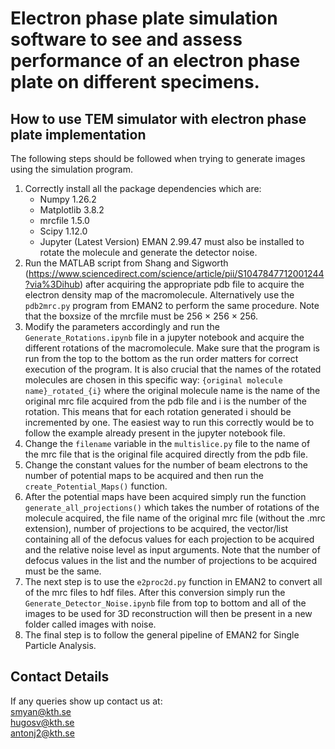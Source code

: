# Electron phase plate simulation software to see and assess performance of an electron phase plate on different specimens.

## How to use TEM simulator with electron phase plate implementation

The following steps should be followed when
trying to generate images using the simulation
program.

1. Correctly install all the package dependencies which are:
   * Numpy 1.26.2
   * Matplotlib 3.8.2
   * mrcfile 1.5.0
   * Scipy 1.12.0
   * Jupyter (Latest Version)
   EMAN 2.99.47 must also be installed to rotate the molecule and generate the detector noise.
2. Run the MATLAB script from Shang and Sigworth (https://www.sciencedirect.com/science/article/pii/S1047847712001244?via%3Dihub) after acquiring the appropriate pdb file to acquire the electron density map of the macromolecule. Alternatively use the `pdb2mrc.py` program from EMAN2 to perform the same procedure. Note that the boxsize of the mrcfile must be 256 × 256 × 256.
3. Modify the parameters accordingly and run the `Generate_Rotations.ipynb` file in a jupyter notebook and acquire the different rotations of the macromolecule. Make sure that the program is run from the top to the bottom as the run order matters for correct execution of the program. It is also crucial that the names of the rotated molecules are chosen in this specific way: `{original molecule name}_rotated_{i}` where the original molecule name is the name of the original mrc file acquired from the pdb file and i is the number of the rotation. This means that for each rotation generated i should be incremented by one. The easiest way to run this correctly would be to follow the example already present in the jupyter notebook file.
4. Change the `filename` variable in the `multislice.py` file to the name of the mrc file that is the original file acquired directly from the pdb file.
5. Change the constant values for the number of beam electrons to the number of potential maps to be acquired and then run the `create_Potential_Maps()` function.
6. After the potential maps have been acquired simply run the function `generate_all_projections()` which takes the number of rotations of the molecule acquired, the file name of the original mrc file (without the .mrc extension), number of projections to be acquired, the vector/list containing all of the defocus values for each projection to be acquired and the relative noise level as input arguments. Note that the number of defocus values in the list and the number of projections to be acquired must be the same.
7. The next step is to use the `e2proc2d.py` function in EMAN2 to convert all of the mrc files to hdf files. After this conversion simply run the `Generate_Detector_Noise.ipynb` file from top to bottom and all of the images to be used for 3D reconstruction will then be present in a new folder called images with noise.
8. The final step is to follow the general pipeline of EMAN2 for Single Particle Analysis.

## Contact Details
If any queries show up contact us at: \
smyan@kth.se \
hugosv@kth.se \
antonj2@kth.se 
